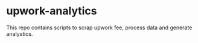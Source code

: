 # upwork-analytics
This repo contains scripts to scrap upwork fee, process data and generate analystics.
